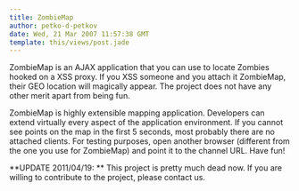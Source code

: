 ```yaml
---
title: ZombieMap
author: petko-d-petkov
date: Wed, 21 Mar 2007 11:57:38 GMT
template: this/views/post.jade
---
```


ZombieMap is an AJAX application that you can use to locate Zombies hooked on a XSS proxy. If you XSS someone and you attach it ZombieMap, their GEO location will magically appear. The project does not have any other merit apart from being fun.

ZombieMap is highly extensible mapping application. Developers can extend virtually every aspect of the application environment. If you cannot see points on the map in the first 5 seconds, most probably there are no attached clients. For testing purposes, open another browser (different from the one you use for ZombieMap) and point it to the channel URL. Have fun!

**UPDATE 2011/04/19: ** This project is pretty much dead now. If you are willing to contribute to the project, please contact us.
